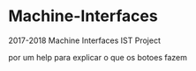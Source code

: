 # Machine-Interfaces
2017-2018 Machine Interfaces IST Project

por um help para explicar o que os botoes fazem
